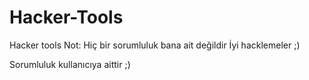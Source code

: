# Hacker-Tools
Hacker tools  Not: Hiç bir sorumluluk bana ait değildir İyi hacklemeler ;)
 
 Sorumluluk kullanıcıya aittir ;)
